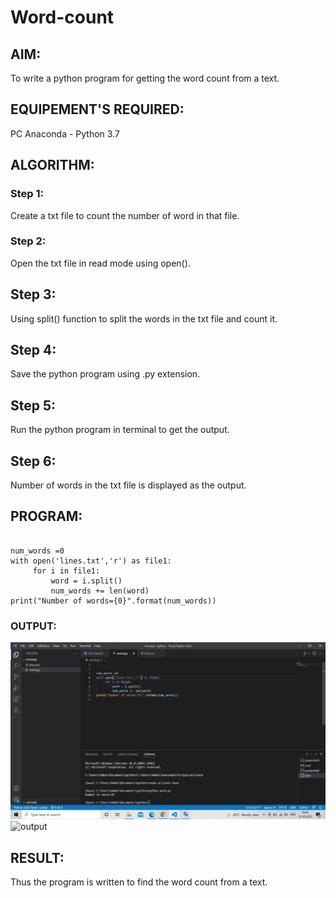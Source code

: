 # Word-count
## AIM:
To write a python program for getting the word count from a text.
## EQUIPEMENT'S REQUIRED: 
PC
Anaconda - Python 3.7
## ALGORITHM: 
### Step 1:
Create a txt file to count the number of word in that file.

### Step 2:
Open the txt file in read mode using open().

## Step 3:
Using split() function to split the words in the txt file and count it.

## Step 4:
Save the python program using .py extension.

## Step 5:
Run the python program in terminal to get the output.

## Step 6:
Number of words in the txt file is displayed as the output.

## PROGRAM:
```

num_words =0
with open('lines.txt','r') as file1:
     for i in file1:
         word = i.split()
         num_words += len(word)
print("Number of words={0}".format(num_words))
```

### OUTPUT:
![output](./image.png)
![output](./image2.png)



## RESULT:
Thus the program is written to find the word count from a text.
